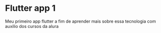 # Flutter app 1

Meu primeiro app flutter a fim de aprender mais sobre essa tecnologia com auxilio dos cursos da alura

